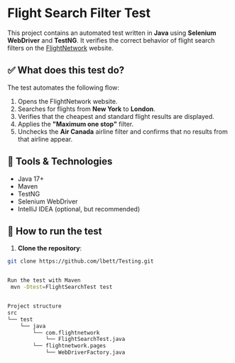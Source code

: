 # Flight Search Filter Test

This project contains an automated test written in **Java** using **Selenium WebDriver** and **TestNG**. It verifies the correct behavior of flight search filters on the [FlightNetwork](https://www.flightnetwork.com/) website.

## ✅ What does this test do?

The test automates the following flow:

1. Opens the FlightNetwork website.
2. Searches for flights from **New York** to **London**.
3. Verifies that the cheapest and standard flight results are displayed.
4. Applies the **"Maximum one stop"** filter.
5. Unchecks the **Air Canada** airline filter and confirms that no results from that airline appear.

## 🧪 Tools & Technologies

- Java 17+
- Maven
- TestNG
- Selenium WebDriver
- IntelliJ IDEA (optional, but recommended)

## 🚀 How to run the test

1. **Clone the repository**:

```bash
git clone https://github.com/lbett/Testing.git


Run the test with Maven
 mvn -Dtest=FlightSearchTest test


Project structure
src
└── test
    └── java
        └── com.flightnetwork
            └── FlightSearchTest.java
        └── flightnetwork.pages
            └── WebDriverFactory.java